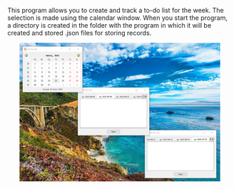 This program allows you to create and track a to-do list for the week.
The selection is made using the calendar window. When you start the program,
a directory is created in the folder with the program in which it will
be created and stored .json files for storing records.

<p align="center">
  <img src="https://github.com/zorokonStepan/PyQt/raw/main/to_do_with_calendar/images/ToDoWithCalendarScn.png" width="450" title="ToDo">
</p>